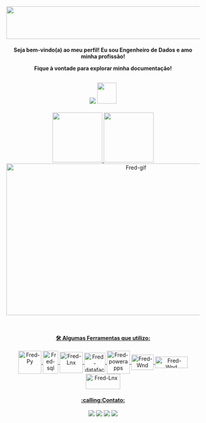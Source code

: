 <h2 align="center">
 <img src="https://s8.gifyu.com/images/cooltext412665049269384.png" width="850" height="85">     
</h2>
<h4 align="center"> Seja bem-vindo(a) ao meu perfil! Eu sou Engenheiro de Dados e amo minha profissão!
  
  Fique à vontade para explorar minha documentação!  
</h4> 
<h2 align="center">
 <img src="https://komarev.com/ghpvc/?username=fredac86&label=VISITANTES&color=260083&style=for-the-badge"/>
 <img src="https://d14eu5yur8w3te.cloudfront.net/api/v1/media/baseclub-media-uploads-production/34055e20-c430-4760-9a66-0827f898ce14.gif" width="50" height="55">
 </h2> 

  <p align="center">
  <a href="https://github.com/fredac86">
  <img height="130em" src="https://github-readme-stats.vercel.app/api?username=fredac86&show_icons=true&theme=outrun&include_all_commits=true&count_private=true">
  <img height="130em" src="https://github-readme-stats.vercel.app/api/top-langs/?username=fredac86&layout=compact&langs_count=7&theme=outrun">
  
  <img align="center" alt="Fred-gif" height="396" width="660" src="https://64.media.tumblr.com/75ee871c3c70501014511f527b342213/74bb6bc1ad2987d5-a1/s1280x1920/ae89e529ec10b97daff14c6aa3db56e663fbe416.gifv"/>
  </p>   

<div style="display: inline_block" align="center"><br>  
  <h4 align="center">🛠 Algumas Ferramentas que utilizo:</h4>
  <img align="center" alt="Fred-Py" height="60" width="60" src="https://cdn.jsdelivr.net/gh/devicons/devicon/icons/python/python-original.svg">
  <img align="center" alt="Fred-sql" height="60" width="40" src="https://symbols.getvecta.com/stencil_28/61_sql-database-generic.90b41636a8.svg">
  <img align="center" alt="Fred-Lnx" height="55" width="60" src="https://www.instana.com/media/01_INSTANA_IconSet_ApacheSpark.svg">
  <img align="center" alt="Fred-datafactory" height="50" width="55" src="https://consultabd.files.wordpress.com/2020/02/img000_adf01.jpg">
  <img align="center" alt="Fred-powerapps" height="60" width="60" src="https://static.tildacdn.com/tild3738-6163-4437-b461-383163343036/powerapps.png">

  <img align="center" alt="Fred-Wnd" height="40" width="58" src="https://cdn.thenewstack.io/media/2022/04/d5859667-databricks-logo.png">
  <img align="center" alt="Fred-Wnd" height="30" width="85" src="https://upload.wikimedia.org/wikipedia/commons/thumb/a/a8/Microsoft_Azure_Logo.svg/187px-Microsoft_Azure_Logo.svg.png">
  <img align="center" alt="Fred-Lnx" height="40" width="90" src="https://aptude.com/wp-content/uploads/2021/12/powerbi_logo-1.png">
  
  
 
</div>   
 
   
 <div> <p align="center">
   <h4 align="center">:calling:Contato:</h4>
   <p align="center">
   <a href = "mailto:fred.materiais@gmail.com"><img src="https://img.shields.io/badge/Gmail-D14836?style=for-the-badge&logo=gmail&logoColor=white" target="_blank"></a>
   <a href="https://www.linkedin.com/in/frederico-de-andrade-camargo/" target="_blank"><img src="https://img.shields.io/badge/-LinkedIn-%230077B5?style=for-the-badge&logo=linkedin&logoColor=white" target="_blank"></a>   
   <a href="https://discord.gg/9HSsxN8TeP" target="_blank"><img src="https://img.shields.io/badge/Discord-7289DA?style=for-the-badge&logo=discord&logoColor=white" target="_blank"></a>
  <a href="https://t.me/FredericoCamargo" target="_blank"><img src="https://img.shields.io/badge/Telegram-2CA5E0?style=for-the-badge&logo=telegram&logoColor=white" target="_blank"></a> </p>
  
   

 
</div>
